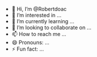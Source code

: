 - 👋 Hi, I’m @Robertdoac
- 👀 I’m interested in ...
- 🌱 I’m currently learning ...
- 💞️ I’m looking to collaborate on ...
- 📫 How to reach me ...
- 😄 Pronouns: ...
- ⚡ Fun fact: ...

<!---
Robertdoac/Robertdoac is a ✨ special ✨ repository because its `README.md` (this file) appears on your GitHub profile.
You can click the Preview link to take a look at your changes.
--->
